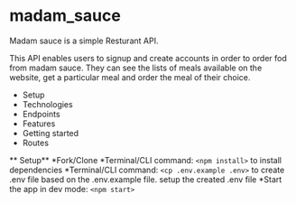 # madam_sauce

Madam sauce is a simple Resturant API. 

This API enables users to signup and create accounts in order to order fod from madam sauce.
They can see the lists of meals available on the website, get a particular meal and order the meal of their choice.

* Setup
* Technologies
* Endpoints
* Features
* Getting started
* Routes

** Setup**
*Fork/Clone
*Terminal/CLI command: `<npm install>` to install dependencies
*Terminal/CLI command: `<cp .env.example .env>` to create .env file based on the .env.example file. setup the created .env file
*Start the app in dev mode: `<npm start>`
